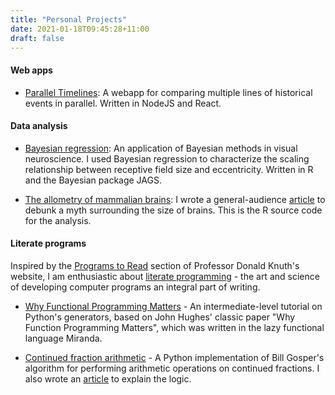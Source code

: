 ```yaml
---
title: "Personal Projects"
date: 2021-01-18T09:45:28+11:00
draft: false
---
```


#### Web apps

- [Parallel Timelines](https://gitlab.com/hsinhaoyu/timelinedb): A webapp for comparing multiple lines of historical events in parallel. Written in NodeJS and React.

#### Data analysis

- [Bayesian regression](https://github.com/hsinhaoyu/bayesian-rf): An application of Bayesian methods in visual neuroscience. I used Bayesian regression to characterize the scaling relationship between receptive field size and eccentricity. Written in R and the Bayesian package JAGS.

- [The allometry of mammalian brains](https://github.com/hsinhaoyu/koala_brain_analysis): I wrote a general-audience [article](https://www.hhyu.org/posts/koala/) to debunk a myth surrounding the size of brains. This is the R source code for the analysis.


#### Literate programs
Inspired by the [Programs to Read](https://www-cs-faculty.stanford.edu/~knuth/programs.html) section of Professor Donald Knuth's website, I am enthusiastic about [literate programming](https://en.wikipedia.org/wiki/Literate_programming) - the art and science of developing computer programs an integral part of writing.

- [Why Functional Programming Matters](https://github.com/hsinhaoyu/why_functional) - An intermediate-level tutorial on Python's generators, based on John Hughes' classic paper "Why Function Programming Matters", which was written in the lazy functional language Miranda.

- [Continued fraction arithmetic](https://github.com/hsinhaoyu/cont_frac) - A Python implementation of Bill Gosper's algorithm for performing arithmetic operations on continued fractions. I also wrote an [article](https://hsinhaoyu.github.io/cont_frac/) to explain the logic. 
